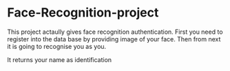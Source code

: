# Face-Recognition-project

This project actaully gives face recognition authentication.
First you need to register into the data base by providing image of your face.
Then from next it is going to recognise you as you.

It returns your name as identification